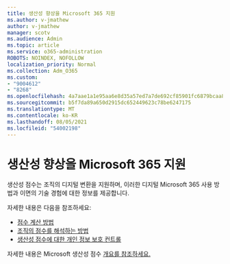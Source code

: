 ```yaml
---
title: 생산성 향상을 Microsoft 365 지원
ms.author: v-jmathew
author: v-jmathew
manager: scotv
ms.audience: Admin
ms.topic: article
ms.service: o365-administration
ROBOTS: NOINDEX, NOFOLLOW
localization_priority: Normal
ms.collection: Adm_O365
ms.custom:
- "9004612"
- "8268"
ms.openlocfilehash: 4a7aae1a1e95aa6e8d35a57ed7a7de692cf85901fc6879bcaa8dade37456eba3
ms.sourcegitcommit: b5f7da89a650d2915dc652449623c78be6247175
ms.translationtype: MT
ms.contentlocale: ko-KR
ms.lasthandoff: 08/05/2021
ms.locfileid: "54002198"
---
```

# <a name="help-improve-microsoft-365-productivity"></a>생산성 향상을 Microsoft 365 지원

생산성 점수는 조직의 디지털 변환을 지원하며, 이러한 디지털 Microsoft 365 사용 방법과 이면의 기술 경험에 대한 정보를 제공합니다.

자세한 내용은 다음을 참조하세요:

- [점수 계산 방법](https://docs.microsoft.com/microsoft-365/admin/productivity/productivity-score)
- [조직의 점수를 해석하는 방법](https://docs.microsoft.com/microsoft-365/admin/productivity/productivity-score)
- [생산성 점수에 대한 개인 정보 보호 컨트롤](https://docs.microsoft.com/microsoft-365/admin/productivity/privacy)

자세한 내용은 Microsoft 생산성 점수 [개요를 참조하세요.](https://docs.microsoft.com/microsoft-365/admin/productivity/productivity-score)
